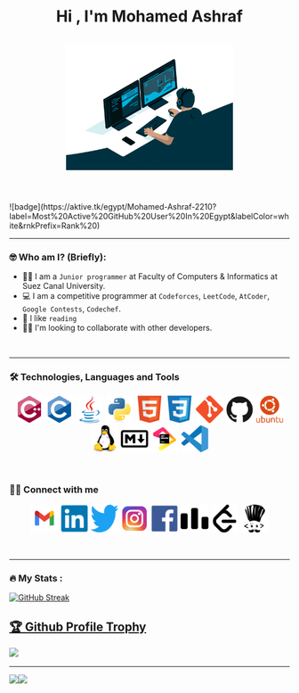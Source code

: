 <h1 align="center"> 
  Hi , I'm Mohamed Ashraf
  <br><br>
  <img src="image/Hi2.gif" width="300px"/>
</h1>
<p align="center">
  <img src="https://komarev.com/ghpvc/?username=your-github-Mohamed-Aahraf-lt&style=flat-square&color=blue" alt=""/>
</p>
![badge](https://aktive.tk/egypt/Mohamed-Ashraf-2210?label=Most%20Active%20GitHub%20User%20In%20Egypt&labelColor=white&rnkPrefix=Rank%20)

  ---

### :nerd_face: Who am I? (Briefly):
- :man_technologist:  I am a `Junior programmer`  at Faculty of Computers & Informatics at Suez Canal University.
- :computer:  I am a competitive programmer at `Codeforces`, `LeetCode`, `AtCoder`, `Google Contests`, `Codechef`.
- :closed_book:  I like `reading`
- :dancing_men:  I'm looking to collaborate with other developers.
<br>


  ---

### :hammer_and_wrench: Technologies, Languages and Tools
<p align="center">
  <img src="image/cpp.svg" alt="cpp" title="cpp" width="50px">
  <img src="image/c.svg" alt="c" title="c" width="50px">
  <img src="image/java.svg" alt="java" title="java" width="50px">
  <img src="image/python.svg" alt="python" title="python" width="50px">
  <img src="image/html.svg" alt="html" title="html" width="50px">
  <img src="image/css.svg" alt="css" title="css" width="50px">
  <img src="image/git.svg" alt="git" title="git" width="50px">
  <img src="image/github.svg" alt="github" title="github" width="50px">
  <img src="image/ubuntu.svg" alt="ubuntu" title="ubuntu" width="50px">
  <img src="image/linux.svg" alt="linux" title="linux" width="50px">
  <img src="image/markdown.svg" alt="markdown" title="markdown" width="50px">
  <img src="image/jetbrains.svg" alt="jetbrains" title="jetbrains" width="50px">
  <img src="image/vscode.svg" alt="vscode" title="vscode" width="50px">
</p>
<br>


### :lotus_position_man: Connect with me
<p align="center">
	<a href="mailto:ma1261327@gmail.com"><img img src="image/gmail.svg" alt="gmail" title="gmail" width="50px"/></a>
	<a href="https://www.linkedin.com/in/mo-ashraaf/"><img src="image/linkedin.svg" alt="linkedin" title="linkedin" width="50px"/></a>
  <a href="https://twitter.com/Mohamme07619123"><img src="image/twitter.svg" alt="twitter" title="twitter" width="50px"/></a>
  <a href="https://www.instagram.com/mo_ashraaf22/"><img src="image/instagram.svg" alt="instagram" title="instagram" width="50px"/></a>
  <a href="https://www.facebook.com/mohamed2001m"><img src="image/facebook.svg" alt="facebook" title="facebook" width="50px"/></a>
  <a href="https://codeforces.com/profile/Mohamed_AShraaf"><img src="image/codeforces.svg" alt="codeforces" title="codeforces" width="50px"/></a>
  <a href="https://leetcode.com/Mohamed_AShraaf/"><img src="image/leetcode.svg" alt="leetcode" title="leetcode" width="50px"/></a>
  <a href="https://www.codechef.com/users/mo_ashraf7"><img src="image/codechef.svg" alt="codechef" title="codechef" width="50px"/></a>
</p>
<br>

  ---
  
  ### :fire: My Stats :
  [![GitHub Streak](http://github-readme-streak-stats.herokuapp.com?user=Mohamed-Ashraf-2210&theme=dark&hide_border=true)](https://git.io/streak-stats)
  
<a href="https://github.com/ryo-ma/github-profile-trophy"><h2>🏆 Github Profile Trophy</h2></a>
<a href="https://github.com/ryo-ma/github-profile-trophy">
  <img width=800 src="https://github-profile-trophy.vercel.app/?username=Mohamed-Ashraf-2210&column=8&theme=gruvbox&no-frame=true"/>
</a>

---

<div>
  <img height="170" align="left" src="https://github-readme-stats.vercel.app/api?username=Mohamed-Ashraf-2210&count_private=true&include_all_commits=true" />
  <img src="https://github-readme-stats.vercel.app/api/top-langs/?username=Mohamed-Ashraf-2210&layout=compact" />
</div>
